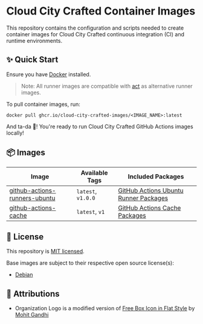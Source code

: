 # Cloud City Crafted Container Images

This repository contains the configuration and scripts needed to create container images for Cloud City Crafted continuous integration (CI) and runtime environments.

## ✨ Quick Start

Ensure you have [Docker](https://docs.docker.com/get-docker/) installed.

> Note: All runner images are compatible with [act](https://github.com/nektos/act) as alternative runner images.

To pull container images, run:

```shell
docker pull ghcr.io/cloud-city-crafted-images/<IMAGE_NAME>:latest
```

And ta-da 🎉! You're ready to run Cloud City Crafted GitHub Actions images locally!

## 📦 Images

| Image                                                                                                                                       | Available Tags     | Included Packages                                                                                                                       |
| ------------------------------------------------------------------------------------------------------------------------------------------- | ------------------ | --------------------------------------------------------------------------------------------------------------------------------------- |
| [github-actions-runners-ubuntu](https://github.com/orgs/cloud-city-crafted-images/packages/container/package/github-actions-runners-ubuntu) | `latest`, `v1.0.0` | [GitHub Actions Ubuntu Runner Packages](https://github.com/cloud-city-crafted-images/github-actions-runners-ubuntu/tree/main#-packages) |
| [github-actions-cache](https://github.com/orgs/cloud-city-crafted-images/packages/container/package/github-actions-cache)                   | `latest`, `v1`     | [GitHub Actions Cache Packages](https://github.com/cloud-city-crafted-images/github-actions-cache/tree/main#-packages)                  |

## 🪪 License

This repository is [MIT licensed](./LICENSE).

Base images are subject to their respective open source license(s):

- [Debian](https://www.debian.org/legal/licenses/)

## 📸 Attributions

- Organization Logo is a modified version of [Free Box Icon in Flat Style](https://iconscout.com/free-icon/box-package-parcels-logistic-delivery-packed-shipping-11) by [Mohit Gandhi](https://iconscout.com/contributors/mcgandhi61)
